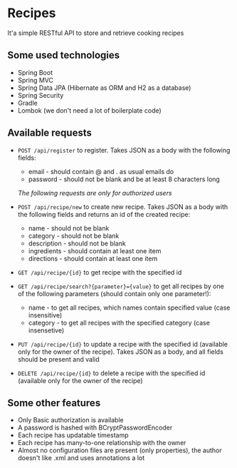 # Recipes
It'a simple RESTful API to store and retrieve cooking recipes
## Some used technologies
- Spring Boot
- Spring MVC
- Spring Data JPA (Hibernate as ORM and H2 as a database)
- Spring Security
- Gradle
- Lombok (we don't need a lot of boilerplate code)
## Available requests
- ```POST /api/register``` to register. Takes JSON as a body with the following fields:
  - email - should contain @ and . as usual emails do
  - password - should not be blank and be at least 8 characters long
  
  *The following requests are only for authorized users*

- ```POST /api/recipe/new``` to create new recipe. Takes JSON as a body with the following fields and returns an id of the created recipe:
  - name - should not be blank
  - category - should not be blank
  - description - should not be blank
  - ingredients - should contain at least one item
  - directions - should contain at least one item
- ```GET /api/recipe/{id}``` to get recipe with the specified id
- ```GET /api/recipe/search?{parameter}={value}``` to get all recipes by one of the following parameters (should contain only one parameter!):
  - name - to get all recipes, which names contain specified value (case insensitive)
  - category - to get all recipes with the specified category (case insensetive)
- ```PUT /api/recipe/{id}``` to update a recipe with the specified id (available only for the owner of the recipe). Takes JSON as a body, and all fields should be present and valid
- ```DELETE /api/recipe/{id}``` to delete a recipe with the specified id (available only for the owner of the recipe)
## Some other features
- Only Basic authorization is available 
- A password is hashed with BCryptPasswordEncoder
- Each recipe has updatable timestamp
- Each recipe has many-to-one relationship with the owner
- Almost no configuration files are present (only properties), the author doesn't like .xml and uses annotations a lot
